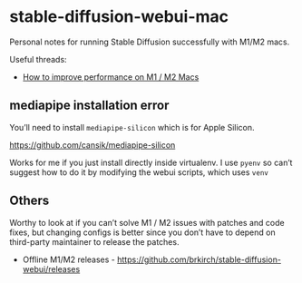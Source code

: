 # stable-diffusion-webui-mac
Personal notes for running Stable Diffusion successfully with M1/M2 macs.

Useful threads:

- [How to improve performance on M1 / M2 Macs](https://github.com/AUTOMATIC1111/stable-diffusion-webui/discussions/7453)

## mediapipe installation error

You’ll need to install `mediapipe-silicon` which is for Apple Silicon.

https://github.com/cansik/mediapipe-silicon

Works for me if you just install directly inside virtualenv. I use `pyenv` so can’t suggest how to do it by modifying the webui scripts, which uses `venv`

## Others

Worthy to look at if you can’t solve M1 / M2 issues with patches and code fixes, but changing configs is better since you don’t have to depend on third-party maintainer to release the patches. 

- Offline M1/M2 releases - https://github.com/brkirch/stable-diffusion-webui/releases
